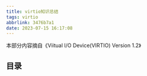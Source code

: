 ```yaml
---
title: virtio知识总结
tags: virtio
abbrlink: 3476b7a1
date: 2023-07-15 16:17:08
---
```


本部分内容摘自《Viitual I/O Device(VIRTIO) Version 1.2》
<!-- more -->

## 目录
